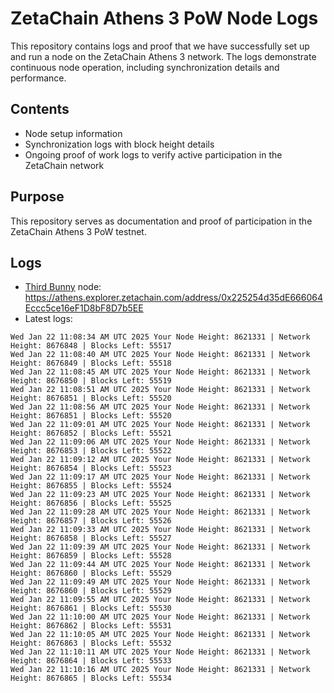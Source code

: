 # ZetaChain Athens 3 PoW Node Logs
This repository contains logs and proof that we have successfully set up and run a node on the ZetaChain Athens 3 network. The logs demonstrate continuous node operation, including synchronization details and performance.

## Contents
- Node setup information
- Synchronization logs with block height details
- Ongoing proof of work logs to verify active participation in the ZetaChain network

## Purpose
This repository serves as documentation and proof of participation in the ZetaChain Athens 3 PoW testnet.

## Logs

- [Third Bunny](https://thirdbunny.xyz/) node: https://athens.explorer.zetachain.com/address/0x225254d35dE666064Eccc5ce16eF1D8bF8D7b5EE
- Latest logs:
```
Wed Jan 22 11:08:34 AM UTC 2025 Your Node Height: 8621331 | Network Height: 8676848 | Blocks Left: 55517
Wed Jan 22 11:08:40 AM UTC 2025 Your Node Height: 8621331 | Network Height: 8676849 | Blocks Left: 55518
Wed Jan 22 11:08:45 AM UTC 2025 Your Node Height: 8621331 | Network Height: 8676850 | Blocks Left: 55519
Wed Jan 22 11:08:51 AM UTC 2025 Your Node Height: 8621331 | Network Height: 8676851 | Blocks Left: 55520
Wed Jan 22 11:08:56 AM UTC 2025 Your Node Height: 8621331 | Network Height: 8676851 | Blocks Left: 55520
Wed Jan 22 11:09:01 AM UTC 2025 Your Node Height: 8621331 | Network Height: 8676852 | Blocks Left: 55521
Wed Jan 22 11:09:06 AM UTC 2025 Your Node Height: 8621331 | Network Height: 8676853 | Blocks Left: 55522
Wed Jan 22 11:09:12 AM UTC 2025 Your Node Height: 8621331 | Network Height: 8676854 | Blocks Left: 55523
Wed Jan 22 11:09:17 AM UTC 2025 Your Node Height: 8621331 | Network Height: 8676855 | Blocks Left: 55524
Wed Jan 22 11:09:23 AM UTC 2025 Your Node Height: 8621331 | Network Height: 8676856 | Blocks Left: 55525
Wed Jan 22 11:09:28 AM UTC 2025 Your Node Height: 8621331 | Network Height: 8676857 | Blocks Left: 55526
Wed Jan 22 11:09:33 AM UTC 2025 Your Node Height: 8621331 | Network Height: 8676858 | Blocks Left: 55527
Wed Jan 22 11:09:39 AM UTC 2025 Your Node Height: 8621331 | Network Height: 8676859 | Blocks Left: 55528
Wed Jan 22 11:09:44 AM UTC 2025 Your Node Height: 8621331 | Network Height: 8676860 | Blocks Left: 55529
Wed Jan 22 11:09:49 AM UTC 2025 Your Node Height: 8621331 | Network Height: 8676860 | Blocks Left: 55529
Wed Jan 22 11:09:55 AM UTC 2025 Your Node Height: 8621331 | Network Height: 8676861 | Blocks Left: 55530
Wed Jan 22 11:10:00 AM UTC 2025 Your Node Height: 8621331 | Network Height: 8676862 | Blocks Left: 55531
Wed Jan 22 11:10:05 AM UTC 2025 Your Node Height: 8621331 | Network Height: 8676863 | Blocks Left: 55532
Wed Jan 22 11:10:11 AM UTC 2025 Your Node Height: 8621331 | Network Height: 8676864 | Blocks Left: 55533
Wed Jan 22 11:10:16 AM UTC 2025 Your Node Height: 8621331 | Network Height: 8676865 | Blocks Left: 55534
```
